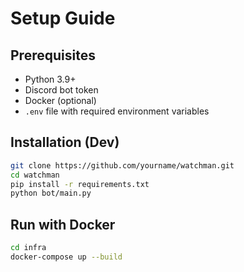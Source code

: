# Setup Guide

## Prerequisites
- Python 3.9+
- Discord bot token
- Docker (optional)
- `.env` file with required environment variables

## Installation (Dev)
```bash
git clone https://github.com/yourname/watchman.git
cd watchman
pip install -r requirements.txt
python bot/main.py
```

## Run with Docker
```bash
cd infra
docker-compose up --build
```
